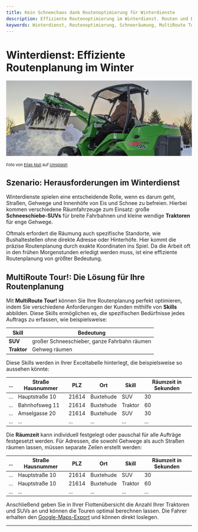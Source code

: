 ```yaml
---
title: Kein Schneechaos dank Routenoptimierung für Winterdienste
description: Effiziente Routenoptimierung im Winterdienst. Routen und Einsätze für Winterdienste, Gartenlandschaftsbauer und alle, die draußen planen.
keywords: Winterdienst, Routenoptimierung, Schneeräumung, MultiRoute Tour, Traktor, Schneeschieber, Tourenplanung, Winterdienste Software
---
```


# Winterdienst: Effiziente Routenplanung im Winter

![Routenplanung für Winterdienste](assets/snow.jpg "Routenplanung für Winterdienste")

<div style="font-size: 11px">Foto von <a href="https://unsplash.com/de/@eliasnull?utm_content=creditCopyText&utm_medium=referral&utm_source=unsplash">Elias Null</a> auf <a href="https://unsplash.com/de/fotos/gruner-und-schwarzer-john-deere-fahrt-mit-rasenmahern-auf-schneebedecktem-boden-tagsuber-Pz2x7wzV0jM?utm_content=creditCopyText&utm_medium=referral&utm_source=unsplash">Unsplash</a></div>

## Szenario: Herausforderungen im Winterdienst

Winterdienste spielen eine entscheidende Rolle, wenn es darum geht, Straßen, Gehwege und Innenhöfe von Eis und Schnee zu befreien. Hierbei kommen verschiedene Räumfahrzeuge zum Einsatz: große **Schneeschiebe-SUVs** für breite Fahrbahnen und kleine wendige **Traktoren** für enge Gehwege.

Oftmals erfordert die Räumung auch spezifische Standorte, wie Bushaltestellen ohne direkte Adresse oder Hinterhöfe. Hier kommt die präzise Routenplanung durch exakte Koordinaten ins Spiel. Da die Arbeit oft in den frühen Morgenstunden erledigt werden muss, ist eine effiziente Routenplanung von größter Bedeutung.

## MultiRoute Tour!: Die Lösung für Ihre Routenplanung

Mit **MultiRoute Tour!** können Sie Ihre Routenplanung perfekt optimieren, indem Sie verschiedene Anforderungen der Kunden mithilfe von **Skills** abbilden. Diese Skills ermöglichen es, die spezifischen Bedürfnisse jedes Auftrags zu erfassen, wie beispielsweise:

| Skill   | Bedeutung                                                 |
|---------|------------------------------------------------------------|
| **SUV** | großer Schneeschieber, ganze Fahrbahn räumen              |
| **Traktor** | Gehweg räumen                                           |

Diese Skills werden in Ihrer Exceltabelle hinterlegt, die beispielsweise so aussehen könnte:

|...|Straße Hausnummer|PLZ|Ort|Skill|Räumzeit in Sekunden|
|---|-----------------|---|---|-----|-------------------|
|...|Hauptstraße 10|21614|Buxtehude|SUV|30|
|...|Bahnhofsweg 11|21614|Buxtehude|Traktor|60|
|...|Amselgasse 20|21614|Buxtehude|SUV|30|
|...|...|...|...|...|...|

Die **Räumzeit** kann individuell festgelegt oder pauschal für alle Aufträge festgesetzt werden. Für Adressen, die sowohl Gehwege als auch Straßen räumen lassen, müssen separate Zeilen erstellt werden:

|...|Straße Hausnummer|PLZ|Ort|Skill|Räumzeit in Sekunden|
|---|-----------------|---|---|-----|-------------------|
|...|Hauptstraße 10|21614|Buxtehude|SUV|30|
|...|Hauptstraße 10|21614|Buxtehude|Traktor|60|
|...|...|...|...|...|...|

Anschließend geben Sie in Ihrer Flottenübersicht die Anzahl Ihrer Traktoren und SUVs an und können die Touren optimal berechnen lassen. Die Fahrer erhalten den [Google-Maps-Export](../tour/#tour-exportieren) und können direkt loslegen.

---

